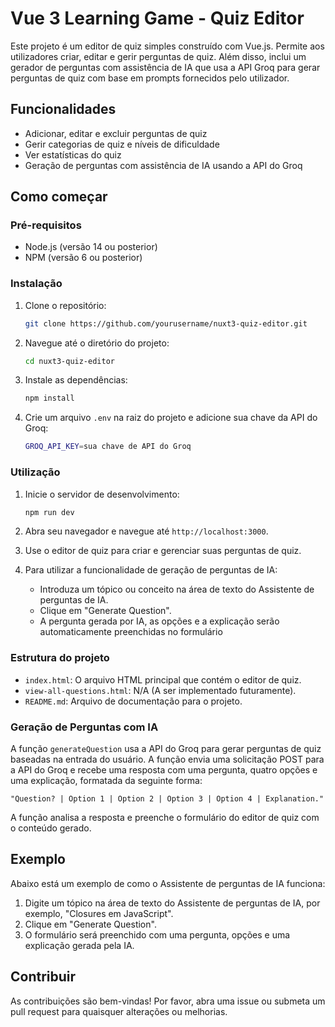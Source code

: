 # Vue 3 Learning Game - Quiz Editor

Este projeto é um editor de quiz simples construído com Vue.js. Permite aos utilizadores criar, editar e gerir perguntas de quiz. Além disso, inclui um gerador de perguntas com assistência de IA que usa a API Groq para gerar perguntas de quiz com base em prompts fornecidos pelo utilizador.

## Funcionalidades

- Adicionar, editar e excluir perguntas de quiz
- Gerir categorias de quiz e níveis de dificuldade
- Ver estatísticas do quiz
- Geração de perguntas com assistência de IA usando a API do Groq

## Como começar

### Pré-requisitos

- Node.js (versão 14 ou posterior)
- NPM (versão 6 ou posterior)

### Instalação

1. Clone o repositório:

    ```sh
    git clone https://github.com/yourusername/nuxt3-quiz-editor.git
    ```

2. Navegue até o diretório do projeto:

    ```sh
    cd nuxt3-quiz-editor
    ```

3. Instale as dependências:

    ```sh
    npm install
    ```

4. Crie um arquivo `.env` na raiz do projeto e adicione sua chave da API do Groq:

    ```sh
    GROQ_API_KEY=sua chave de API do Groq
    ```

### Utilização

1. Inicie o servidor de desenvolvimento:

    ```sh
    npm run dev
    ```

2. Abra seu navegador e navegue até `http://localhost:3000`.

3. Use o editor de quiz para criar e gerenciar suas perguntas de quiz.

4. Para utilizar a funcionalidade de geração de perguntas de IA:
   - Introduza um tópico ou conceito na área de texto do Assistente de perguntas de IA.
   - Clique em "Generate Question".
   - A pergunta gerada por IA, as opções e a explicação serão automaticamente preenchidas no formulário

### Estrutura do projeto

- `index.html`: O arquivo HTML principal que contém o editor de quiz.
- `view-all-questions.html`: N/A (A ser implementado futuramente).
- `README.md`: Arquivo de documentação para o projeto.

### Geração de Perguntas com IA

A função `generateQuestion` usa a API do Groq para gerar perguntas de quiz baseadas na entrada do usuário. A função envia uma solicitação POST para a API do Groq e recebe uma resposta com uma pergunta, quatro opções e uma explicação, formatada da seguinte forma:

```
"Question? | Option 1 | Option 2 | Option 3 | Option 4 | Explanation."
```

A função analisa a resposta e preenche o formulário do editor de quiz com o conteúdo gerado.

## Exemplo

Abaixo está um exemplo de como o Assistente de perguntas de IA funciona:

1. Digite um tópico na área de texto do Assistente de perguntas de IA, por exemplo, "Closures em JavaScript".
2. Clique em "Generate Question".
3. O formulário será preenchido com uma pergunta, opções e uma explicação gerada pela IA.

## Contribuir

As contribuições são bem-vindas! Por favor, abra uma issue ou submeta um pull request para quaisquer alterações ou melhorias.

